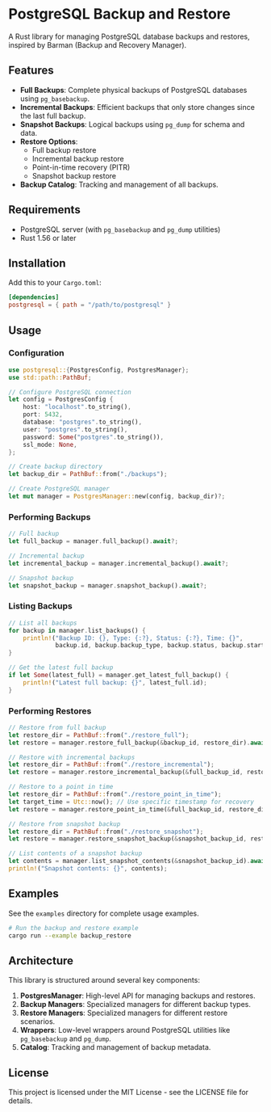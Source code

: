 # PostgreSQL Backup and Restore

A Rust library for managing PostgreSQL database backups and restores, inspired by Barman (Backup and Recovery Manager).

## Features

- **Full Backups**: Complete physical backups of PostgreSQL databases using `pg_basebackup`.
- **Incremental Backups**: Efficient backups that only store changes since the last full backup.
- **Snapshot Backups**: Logical backups using `pg_dump` for schema and data.
- **Restore Options**:
  - Full backup restore
  - Incremental backup restore
  - Point-in-time recovery (PITR)
  - Snapshot backup restore
- **Backup Catalog**: Tracking and management of all backups.

## Requirements

- PostgreSQL server (with `pg_basebackup` and `pg_dump` utilities)
- Rust 1.56 or later

## Installation

Add this to your `Cargo.toml`:

```toml
[dependencies]
postgresql = { path = "/path/to/postgresql" }
```

## Usage

### Configuration

```rust
use postgresql::{PostgresConfig, PostgresManager};
use std::path::PathBuf;

// Configure PostgreSQL connection
let config = PostgresConfig {
    host: "localhost".to_string(),
    port: 5432,
    database: "postgres".to_string(),
    user: "postgres".to_string(),
    password: Some("postgres".to_string()),
    ssl_mode: None,
};

// Create backup directory
let backup_dir = PathBuf::from("./backups");

// Create PostgreSQL manager
let mut manager = PostgresManager::new(config, backup_dir)?;
```

### Performing Backups

```rust
// Full backup
let full_backup = manager.full_backup().await?;

// Incremental backup
let incremental_backup = manager.incremental_backup().await?;

// Snapshot backup
let snapshot_backup = manager.snapshot_backup().await?;
```

### Listing Backups

```rust
// List all backups
for backup in manager.list_backups() {
    println!("Backup ID: {}, Type: {:?}, Status: {:?}, Time: {}", 
             backup.id, backup.backup_type, backup.status, backup.start_time);
}

// Get the latest full backup
if let Some(latest_full) = manager.get_latest_full_backup() {
    println!("Latest full backup: {}", latest_full.id);
}
```

### Performing Restores

```rust
// Restore from full backup
let restore_dir = PathBuf::from("./restore_full");
let restore = manager.restore_full_backup(&backup_id, restore_dir).await?;

// Restore with incremental backups
let restore_dir = PathBuf::from("./restore_incremental");
let restore = manager.restore_incremental_backup(&full_backup_id, restore_dir).await?;

// Restore to a point in time
let restore_dir = PathBuf::from("./restore_point_in_time");
let target_time = Utc::now(); // Use specific timestamp for recovery
let restore = manager.restore_point_in_time(&full_backup_id, restore_dir, target_time).await?;

// Restore from snapshot backup
let restore_dir = PathBuf::from("./restore_snapshot");
let restore = manager.restore_snapshot_backup(&snapshot_backup_id, restore_dir).await?;

// List contents of a snapshot backup
let contents = manager.list_snapshot_contents(&snapshot_backup_id).await?;
println!("Snapshot contents: {}", contents);
```

## Examples

See the `examples` directory for complete usage examples.

```bash
# Run the backup and restore example
cargo run --example backup_restore
```

## Architecture

This library is structured around several key components:

1. **PostgresManager**: High-level API for managing backups and restores.
2. **Backup Managers**: Specialized managers for different backup types.
3. **Restore Managers**: Specialized managers for different restore scenarios.
4. **Wrappers**: Low-level wrappers around PostgreSQL utilities like `pg_basebackup` and `pg_dump`.
5. **Catalog**: Tracking and management of backup metadata.

## License

This project is licensed under the MIT License - see the LICENSE file for details.
